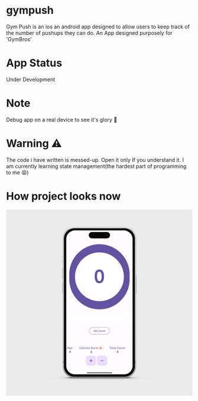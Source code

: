 # gympush

Gym Push is an ios an android app designed to allow users to keep track of the number of pushups they can do. An App designed purposely for 'GymBros'

# App Status
Under Development

# Note 
Debug app on a real device to see it's glory 🥹 

# Warning ⚠️ 
The code i have written is messed-up. Open it only If you understand it.
I am currently learning state management(the hardest part of programming to me 😩)

# How project looks now
![alt text](https://github.com/squirelboy360/gympush/blob/main/mediamodifier_image.png)
